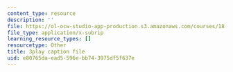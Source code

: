 ```yaml
---
content_type: resource
description: ''
file: https://ol-ocw-studio-app-production.s3.amazonaws.com/courses/18-01sc-single-variable-calculus-fall-2010/e80765daead5596ebb743975df5f637e_zsKdRjP91Fs.vtt
file_type: application/x-subrip
learning_resource_types: []
resourcetype: Other
title: 3play caption file
uid: e80765da-ead5-596e-bb74-3975df5f637e
---
```

